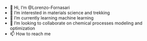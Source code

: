- 👋 Hi, I’m @Lorenzo-Fornasari
- 👀 I’m interested in materials science and trekking
- 🌱 I’m currently learning machine learning
- 💞️ I’m looking to collaborate on chemical processes modeling and optimization
- 📫 How to reach me 

<!---
Lorenzo-Fornasari/Lorenzo-Fornasari is a ✨ special ✨ repository because its `README.md` (this file) appears on your GitHub profile.
You can click the Preview link to take a look at your changes.
--->

